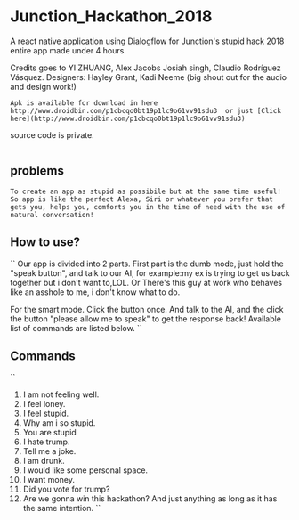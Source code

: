 # Junction_Hackathon_2018
A react native application using Dialogflow for Junction's stupid hack 2018 entire app made under 4 hours.

Credits goes to  YI ZHUANG,	Alex Jacobs Josiah singh,	Claudio Rodríguez Vásquez.
Designers: Hayley Grant, Kadi Neeme (big shout out for the audio and design work!)

```
Apk is available for download in here http://www.droidbin.com/p1cbcqo0bt19p1lc9o61vv91sdu3  or just [Click here](http://www.droidbin.com/p1cbcqo0bt19p1lc9o61vv91sdu3)

```
source code is private.
```

```
## problems
```
To create an app as stupid as possibile but at the same time useful!
So app is like the perfect Alexa, Siri or whatever you prefer that gets you, helps you, comforts you in the time of need with the use of natural conversation!
```
## How to use?
``
Our app is divided into 2 parts. First part is the dumb mode, just hold the "speak button", and talk to our AI, for example:my ex is trying to get us back together but i don't want to,LOL.   Or There's this guy at work who behaves like an asshole to me, i don't know what to do.

For the smart mode.  Click the button once. And talk to the AI, and the click the button "please allow me to speak" to get the response back!  Available list of commands are listed below. 
``

## Commands
``
1. I am not feeling well.
2. I feel loney.
3. I feel stupid.
4. Why am i so stupid.
5. You are stupid 
6. I hate trump.
7. Tell me a joke.
8. I am drunk.
9. I would like some personal space.
10. I want money.
11. Did you vote for trump?
12. Are we gonna win this hackathon?
And just anything as long as it has the same intention.
``
